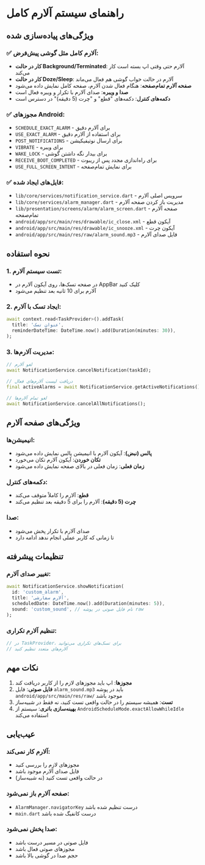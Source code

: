 # راهنمای سیستم آلارم کامل

## ویژگی‌های پیاده‌سازی شده

### ✅ **آلارم کامل مثل گوشی پیش‌فرض:**

- **کار در حالت Background/Terminated**: آلارم حتی وقتی اپ بسته است کار می‌کند
- **کار در حالت Doze/Sleep**: آلارم در حالت خواب گوشی هم فعال می‌ماند
- **صفحه آلارم تمام‌صفحه**: هنگام فعال شدن آلارم، صفحه کامل نمایش داده می‌شود
- **صدا و ویبره**: صدای آلارم با تکرار و ویبره فعال است
- **دکمه‌های کنترل**: دکمه‌های "قطع" و "چرت (5 دقیقه)" در دسترس است

### ✅ **مجوزهای Android:**

- `SCHEDULE_EXACT_ALARM` - برای آلارم دقیق
- `USE_EXACT_ALARM` - برای استفاده از آلارم دقیق
- `POST_NOTIFICATIONS` - برای ارسال نوتیفیکیشن
- `VIBRATE` - برای ویبره
- `WAKE_LOCK` - برای بیدار نگه داشتن گوشی
- `RECEIVE_BOOT_COMPLETED` - برای راه‌اندازی مجدد پس از ریبوت
- `USE_FULL_SCREEN_INTENT` - برای نمایش تمام‌صفحه

### ✅ **فایل‌های ایجاد شده:**

- `lib/core/services/notification_service.dart` - سرویس اصلی آلارم
- `lib/core/services/alarm_manager.dart` - مدیریت باز کردن صفحه آلارم
- `lib/presentation/screens/alarm/alarm_screen.dart` - صفحه آلارم تمام‌صفحه
- `android/app/src/main/res/drawable/ic_close.xml` - آیکون قطع
- `android/app/src/main/res/drawable/ic_snooze.xml` - آیکون چرت
- `android/app/src/main/res/raw/alarm_sound.mp3` - فایل صدای آلارم

## نحوه استفاده

### 1. **تست سیستم آلارم:**

- در صفحه تسک‌ها، روی آیکون آلارم در AppBar کلیک کنید
- آلارم برای 10 ثانیه بعد تنظیم می‌شود

### 2. **ایجاد تسک با آلارم:**

```dart
await context.read<TaskProvider>().addTask(
  title: 'عنوان تسک',
  reminderDateTime: DateTime.now().add(Duration(minutes: 30)),
);
```

### 3. **مدیریت آلارم‌ها:**

```dart
// لغو آلارم
await NotificationService.cancelNotification(taskId);

// دریافت لیست آلارم‌های فعال
final activeAlarms = await NotificationService.getActiveNotifications();

// لغو تمام آلارم‌ها
await NotificationService.cancelAllNotifications();
```

## ویژگی‌های صفحه آلارم

### **انیمیشن‌ها:**

- **پالس (نبض)**: آیکون آلارم با انیمیشن پالس نمایش داده می‌شود
- **تکان خوردن**: آیکون آلارم تکان می‌خورد
- **زمان فعلی**: زمان فعلی در بالای صفحه نمایش داده می‌شود

### **دکمه‌های کنترل:**

- **قطع**: آلارم را کاملاً متوقف می‌کند
- **چرت (5 دقیقه)**: آلارم را برای 5 دقیقه بعد تنظیم می‌کند

### **صدا:**

- صدای آلارم با تکرار پخش می‌شود
- تا زمانی که کاربر عملی انجام ندهد ادامه دارد

## تنظیمات پیشرفته

### **تغییر صدای آلارم:**

```dart
await NotificationService.showNotification(
  id: 'custom_alarm',
  title: 'آلارم سفارشی',
  scheduledDate: DateTime.now().add(Duration(minutes: 5)),
  sound: 'custom_sound', // نام فایل صوتی در پوشه raw
);
```

### **تنظیم آلارم تکراری:**

```dart
// در TaskProvider، برای تسک‌های تکراری می‌توانید
// آلارم‌های متعدد تنظیم کنید
```

## نکات مهم

1. **مجوزها**: اپ باید مجوزهای لازم را از کاربر دریافت کند
2. **فایل صوتی**: فایل `alarm_sound.mp3` باید در پوشه `android/app/src/main/res/raw/` موجود باشد
3. **تست**: همیشه سیستم را در حالت واقعی تست کنید، نه فقط در شبیه‌ساز
4. **بهینه‌سازی باتری**: سیستم از `AndroidScheduleMode.exactAllowWhileIdle` استفاده می‌کند

## عیب‌یابی

### **آلارم کار نمی‌کند:**

- مجوزهای لازم را بررسی کنید
- فایل صدای آلارم موجود باشد
- در حالت واقعی تست کنید (نه شبیه‌ساز)

### **صفحه آلارم باز نمی‌شود:**

- `AlarmManager.navigatorKey` درست تنظیم شده باشد
- `main.dart` درست کانفیگ شده باشد

### **صدا پخش نمی‌شود:**

- فایل صوتی در مسیر درست باشد
- مجوزهای صوتی فعال باشد
- حجم صدا در گوشی بالا باشد
